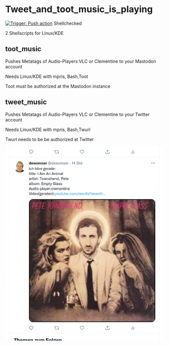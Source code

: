 # Tweet_and_toot_music_is_playing
[![Trigger: Push action](https://github.com/dewomser/Tweet_and_toot_music_is_playing/actions/workflows/main.yml/badge.svg)](https://github.com/dewomser/Tweet_and_toot_music_is_playing/actions/workflows/main.yml) Shellchecked

2 Shellscripts for Linux/KDE

## toot_music

Pushes Metatags of Audio-Players  VLC or Clementine to your Mastodon account

Needs Linux/KDE with mpris, Bash,Toot

Toot must be authorized at the Mastodon instance


## tweet_music

Pushes Metatags of Audio-Players  VLC or Clementine to your Twitter account

Needs Linux/KDE with mpris, Bash,Twurl

Twurl needs to be be authorized at Twitter


![alt text](./images/music-tweet.png "Screenshot Twitter")
